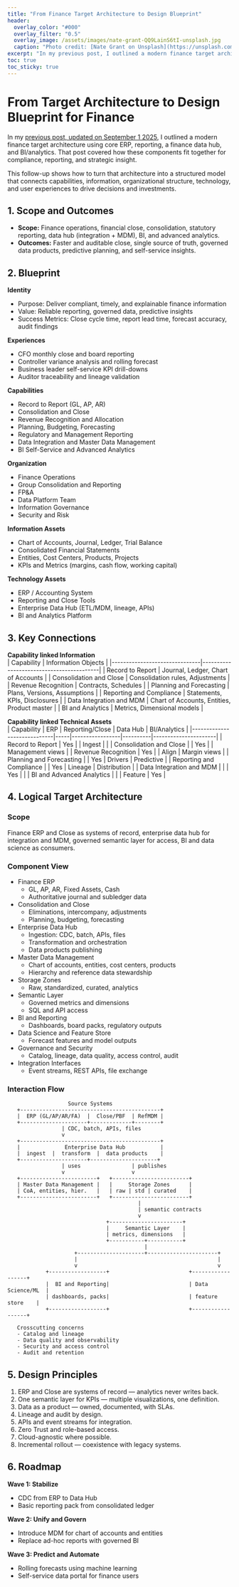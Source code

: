 ```yaml
---
title: "From Finance Target Architecture to Design Blueprint"
header:
  overlay_color: "#000"
  overlay_filter: "0.5"
  overlay_image: /assets/images/nate-grant-QQ9LainS6tI-unsplash.jpg
  caption: "Photo credit: [Nate Grant on Unsplash](https://unsplash.com)"
excerpt: "In my previous post, I outlined a modern finance target architecture with ERP, reporting, a finance data hub, and BI/analytics. This follow-up goes one step deeper: how to translate that architecture into an Design Blueprint. By mapping capabilities, information, organization, and technology together, finance can move beyond compliance to become a true driver of insight and strategy."
toc: true
toc_sticky: true
---
```

# From Target Architecture to Design Blueprint for Finance

In my [previous post, updated on September 1 2025](https://pettersson.dev/finance-target-architecture/), I outlined a modern finance target architecture using core ERP, reporting, a finance data hub, and BI/analytics. That post covered how these components fit together for compliance, reporting, and strategic insight.

This follow-up shows how to turn that architecture into a structured model that connects capabilities, information, organizational structure, technology, and user experiences to drive decisions and investments.

## 1. Scope and Outcomes

- **Scope:** Finance operations, financial close, consolidation, statutory reporting, data hub (integration + MDM), BI, and advanced analytics.  
- **Outcomes:** Faster and auditable close, single source of truth, governed data products, predictive planning, and self-service insights.

## 2. Blueprint

**Identity**  
- Purpose: Deliver compliant, timely, and explainable finance information  
- Value: Reliable reporting, governed data, predictive insights  
- Success Metrics: Close cycle time, report lead time, forecast accuracy, audit findings

**Experiences**  
- CFO monthly close and board reporting  
- Controller variance analysis and rolling forecast  
- Business leader self-service KPI drill-downs  
- Auditor traceability and lineage validation

**Capabilities**  
- Record to Report (GL, AP, AR)  
- Consolidation and Close  
- Revenue Recognition and Allocation  
- Planning, Budgeting, Forecasting  
- Regulatory and Management Reporting  
- Data Integration and Master Data Management  
- BI Self-Service and Advanced Analytics

**Organization**  
- Finance Operations  
- Group Consolidation and Reporting  
- FP&A  
- Data Platform Team  
- Information Governance  
- Security and Risk

**Information Assets**  
- Chart of Accounts, Journal, Ledger, Trial Balance  
- Consolidated Financial Statements  
- Entities, Cost Centers, Products, Projects  
- KPIs and Metrics (margins, cash flow, working capital)

**Technology Assets**  
- ERP / Accounting System  
- Reporting and Close Tools  
- Enterprise Data Hub (ETL/MDM, lineage, APIs)  
- BI and Analytics Platform

## 3. Key Connections 

**Capability linked Information**  
| Capability                    | Information Objects                     |
|-------------------------------|------------------------------------------|
| Record to Report              | Journal, Ledger, Chart of Accounts       |
| Consolidation and Close       | Consolidation rules, Adjustments         |
| Revenue Recognition           | Contracts, Schedules                     |
| Planning and Forecasting      | Plans, Versions, Assumptions             |
| Reporting and Compliance      | Statements, KPIs, Disclosures            |
| Data Integration and MDM      | Chart of Accounts, Entities, Product master |
| BI and Analytics              | Metrics, Dimensional models              |

**Capability linked Technical Assets**  
| Capability                  | ERP | Reporting/Close | Data Hub | BI/Analytics         |
|-----------------------------|-----|-----------------|----------|----------------------|
| Record to Report            | Yes |                 | Ingest   |                      |
| Consolidation and Close     |     | Yes             |          | Management views     |
| Revenue Recognition         | Yes |                 | Align    | Margin views         |
| Planning and Forecasting    |     | Yes             | Drivers  | Predictive           |
| Reporting and Compliance    |     | Yes             | Lineage  | Distribution         |
| Data Integration and MDM    |     |                 | Yes      |                      |
| BI and Advanced Analytics   |     |                 | Feature  | Yes                  |

## 4. Logical Target Architecture
### Scope
Finance ERP and Close as systems of record, enterprise data hub for integration and MDM, governed semantic layer for access, BI and data science as consumers.

### Component View
- Finance ERP
  - GL, AP, AR, Fixed Assets, Cash
  - Authoritative journal and subledger data
- Consolidation and Close
  - Eliminations, intercompany, adjustments
  - Planning, budgeting, forecasting
- Enterprise Data Hub
  - Ingestion: CDC, batch, APIs, files
  - Transformation and orchestration
  - Data products publishing
- Master Data Management
  - Chart of accounts, entities, cost centers, products
  - Hierarchy and reference data stewardship
- Storage Zones
  - Raw, standardized, curated, analytics
- Semantic Layer
  - Governed metrics and dimensions
  - SQL and API access
- BI and Reporting
  - Dashboards, board packs, regulatory outputs
- Data Science and Feature Store
  - Forecast features and model outputs
- Governance and Security
  - Catalog, lineage, data quality, access control, audit
- Integration Interfaces
  - Event streams, REST APIs, file exchange

### Interaction Flow
```
                   Source Systems
   +--------------------------------------------+
   |  ERP (GL/AP/AR/FA)  |  Close/PBF  | RefMDM |
   +---------------------+-------------+--------+
                 | CDC, batch, APIs, files
                 v
   +--------------------------------------------+
   |              Enterprise Data Hub           |
   |  ingest  |  transform  |  data products    |
   +---------------------+---------------------+
                 | uses                | publishes
                 v                     v
   +------------------------+   +------------------------+
   | Master Data Management |   |     Storage Zones      |
   | CoA, entities, hier.   |   | raw | std | curated    |
   +------------------------+   +------------------------+
                                         |
                                         | semantic contracts
                                         v
                               +-----------------------+
                               |     Semantic Layer    |
                               | metrics, dimensions   |
                               +-----------+-----------+
                                           |
                     +---------------------+----------------------+
                     |                                            |
                     v                                            v
            +------------------+                         +------------------+
            |  BI and Reporting|                         | Data Science/ML  |
            | dashboards, packs|                         | feature store    |
            +------------------+                         +------------------+

   Crosscutting concerns
   - Catalog and lineage
   - Data quality and observability
   - Security and access control
   - Audit and retention
 ```
## 5. Design Principles

1. ERP and Close are systems of record — analytics never writes back.  
2. One semantic layer for KPIs — multiple visualizations, one definition.  
3. Data as a product — owned, documented, with SLAs.  
4. Lineage and audit by design.  
5. APIs and event streams for integration.  
6. Zero Trust and role-based access.  
7. Cloud-agnostic where possible.  
8. Incremental rollout — coexistence with legacy systems.

## 6. Roadmap

**Wave 1: Stabilize**  
- CDC from ERP to Data Hub  
- Basic reporting pack from consolidated ledger

**Wave 2: Unify and Govern**  
- Introduce MDM for chart of accounts and entities  
- Replace ad-hoc reports with governed BI

**Wave 3: Predict and Automate**  
- Rolling forecasts using machine learning  
- Self-service data portal for finance users
